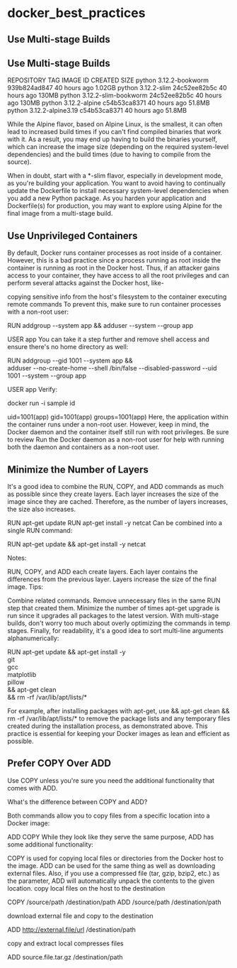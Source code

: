 # docker_best_practices
## Use Multi-stage Builds

## Use Multi-stage Builds

REPOSITORY   TAG                    IMAGE ID         CREATED          SIZE
python       3.12.2-bookworm        939b824ad847     40 hours ago     1.02GB
python       3.12.2-slim            24c52ee82b5c     40 hours ago     130MB
python       3.12.2-slim-bookworm   24c52ee82b5c     40 hours ago     130MB
python       3.12.2-alpine          c54b53ca8371     40 hours ago     51.8MB
python       3.12.2-alpine3.19      c54b53ca8371     40 hours ago     51.8MB

While the Alpine flavor, based on Alpine Linux, is the smallest, it can often lead to increased build times if you can't find compiled binaries that work with it. As a result, you may end up having to build the binaries yourself, which can increase the image size (depending on the required system-level dependencies) and the build times (due to having to compile from the source).

When in doubt, start with a *-slim flavor, especially in development mode, as you're building your application. You want to avoid having to continually update the Dockerfile to install necessary system-level dependencies when you add a new Python package. As you harden your application and Dockerfile(s) for production, you may want to explore using Alpine for the final image from a multi-stage build.

## Use Unprivileged Containers

By default, Docker runs container processes as root inside of a container. However, this is a bad practice since a process running as root inside the container is running as root in the Docker host. Thus, if an attacker gains access to your container, they have access to all the root privileges and can perform several attacks against the Docker host, like-

copying sensitive info from the host's filesystem to the container
executing remote commands
To prevent this, make sure to run container processes with a non-root user:

RUN addgroup --system app && adduser --system --group app

USER app
You can take it a step further and remove shell access and ensure there's no home directory as well:

RUN addgroup --gid 1001 --system app && \
    adduser --no-create-home --shell /bin/false --disabled-password --uid 1001 --system --group app

USER app
Verify:

docker run -i sample id

uid=1001(app) gid=1001(app) groups=1001(app)
Here, the application within the container runs under a non-root user. However, keep in mind, the Docker daemon and the container itself still run with root privileges. Be sure to review Run the Docker daemon as a non-root user for help with running both the daemon and containers as a non-root user.

## Minimize the Number of Layers

It's a good idea to combine the RUN, COPY, and ADD commands as much as possible since they create layers. Each layer increases the size of the image since they are cached. Therefore, as the number of layers increases, the size also increases.

RUN apt-get update
RUN apt-get install -y netcat
Can be combined into a single RUN command:

RUN apt-get update && apt-get install -y netcat

Notes:

RUN, COPY, and ADD each create layers.
Each layer contains the differences from the previous layer.
Layers increase the size of the final image.
Tips:

Combine related commands.
Remove unnecessary files in the same RUN step that created them.
Minimize the number of times apt-get upgrade is run since it upgrades all packages to the latest version.
With multi-stage builds, don't worry too much about overly optimizing the commands in temp stages.
Finally, for readability, it's a good idea to sort multi-line arguments alphanumerically:

RUN apt-get update && apt-get install -y \
    git \
    gcc \
    matplotlib \
    pillow  \
    && apt-get clean \
    && rm -rf /var/lib/apt/lists/*

For example, after installing packages with apt-get, use && apt-get clean && rm -rf /var/lib/apt/lists/* to remove the package lists and any temporary files created during the installation process, as demonstrated above. This practice is essential for keeping your Docker images as lean and efficient as possible.

## Prefer COPY Over ADD

Use COPY unless you're sure you need the additional functionality that comes with ADD.

What's the difference between COPY and ADD?

Both commands allow you to copy files from a specific location into a Docker image:

ADD <src> <dest>
COPY <src> <dest>
While they look like they serve the same purpose, ADD has some additional functionality:

COPY is used for copying local files or directories from the Docker host to the image.
ADD can be used for the same thing as well as downloading external files. Also, if you use a compressed file (tar, gzip, bzip2, etc.) as the <src> parameter, ADD will automatically unpack the contents to the given location. copy local files on the host to the destination

COPY /source/path  /destination/path
ADD /source/path  /destination/path

 download external file and copy to the destination

ADD http://external.file/url  /destination/path

 copy and extract local compresses files

ADD source.file.tar.gz /destination/path
